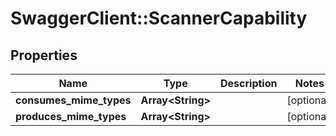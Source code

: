 # SwaggerClient::ScannerCapability

## Properties
Name | Type | Description | Notes
------------ | ------------- | ------------- | -------------
**consumes_mime_types** | **Array&lt;String&gt;** |  | [optional] 
**produces_mime_types** | **Array&lt;String&gt;** |  | [optional] 


